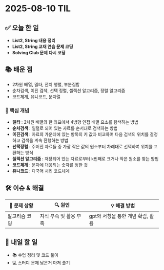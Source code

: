 ﻿# 2025-08-10 TIL

## ✅ 오늘 한 일
- **List2, String 내용 정리**
- **List2, String 교재 연습 문제 코딩**
- **Solving Club 문제 다시 코딩**

## 📚 배운 점
- 2차원 배열, 델타, 전치 행렬, 부분집합
- 순차검색, 이진 검색, 선택 정렬, 셀렉션 알고리즘, 정렬 알고리즘
- 코드체계, 유니코드, 문자열

### 📌 핵심 개념
- **델타** : 2차원 배열의 한 좌표에서 4방향 인접 배열 요소를 탐색하는 방법
- **순차검색** : 일렬로 되어 있는 자료를 순서대로 검색하는 방법
- **이진검색** : 자료의 가운데에 있는 항목의 키 값과 비교하여 다음 검색의 위치를 결정하고 검색을 계속 진행하는 방법
- **선택정렬** : 주어진 자료들 중 가장 작은 값의 원소부터 차례대로 선택하여 위치를 교환하는 방식
- **셀렉션 알고리즘** : 저장되어 있는 자료로부터 k번째로 크거나 작은 원소를 찾는 방법
- **코드체계** : 문자에 대응되는 숫자를 정한 것
- **유니코드** : 다국어 처리 코드체계


## 🛠️ 이슈 & 해결
| 🐞 문제 상황 | 🔍 원인 | 💡 해결 방법 |
|--------------|--------|--------------|
|알고리즘 코딩  |지식 부족 및 활용 부족  |gpt와 서칭을 통한 개념 확립, 활용  |

## 🎯 내일 할 일
- 📚 수업 정리 및 코드 풀이
- 💻 스터디 문제 남은거 마저 풀기
